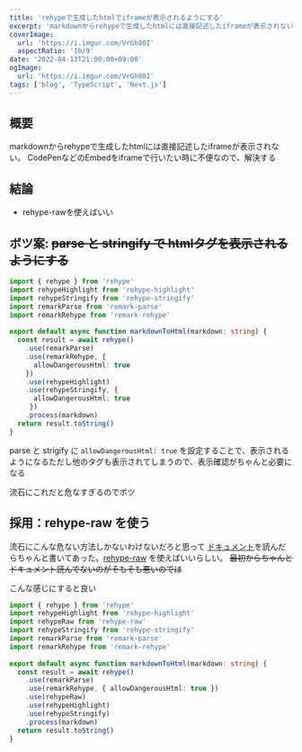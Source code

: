 ```yaml
---
title: 'rehypeで生成したhtmlでiframeが表示されるようにする'
excerpt: 'markdownからrehypeで生成したhtmlには直接記述したiframeが表示されないので表示されるようにする'
coverImage: 
  url: 'https://i.imgur.com/VrGh80I'
  aspectRatio: '16/9'
date: '2022-04-13T21:00:00+09:00'
ogImage:
  url: 'https://i.imgur.com/VrGh80I'
tags: ['blog', 'TypeScript', 'Next.js']
---
```


## 概要
markdownからrehypeで生成したhtmlには直接記述したiframeが表示されない。
CodePenなどのEmbedをiframeで行いたい時に不便なので、解決する

## 結論

* rehype-rawを使えばいい

## ボツ案:  ~~parse と stringify で htmlタグを表示されるようにする~~

```ts
import { rehype } from 'rehype'  
import rehypeHighlight from 'rehype-highlight'  
import rehypeStringify from 'rehype-stringify'  
import remarkParse from 'remark-parse'  
import remarkRehype from 'remark-rehype'  
  
export default async function markdownToHtml(markdown: string) {  
  const result = await rehype()  
    .use(remarkParse)  
    .use(remarkRehype, {  
      allowDangerousHtml: true  
	})  
    .use(rehypeHighlight)  
    .use(rehypeStringify, {  
      allowDangerousHtml: true  
	 })  
    .process(markdown)  
  return result.toString()  
}
```

parse と strigify に `allowDangerousHtml: true` を設定することで、表示されるようになるただし他のタグも表示されてしまうので、表示確認がちゃんと必要になる

流石にこれだと危なすぎるのでボツ

## 採用：rehype-raw を使う 

流石にこんな危ない方法しかないわけないだろと思って [ドキュメント](https://github.com/remarkjs/remark-rehype)を読んだらちゃんと書いてあった。[rehype-raw](https://github.com/rehypejs/rehype-raw) を使えばいいらしい。 ~~最初からちゃんとドキュメント読んでないのがそもそも悪いのでは~~

こんな感じにすると良い
```ts
import { rehype } from 'rehype'  
import rehypeHighlight from 'rehype-highlight'  
import rehypeRaw from 'rehype-raw'  
import rehypeStringify from 'rehype-stringify'  
import remarkParse from 'remark-parse'  
import remarkRehype from 'remark-rehype'  
  
export default async function markdownToHtml(markdown: string) {  
  const result = await rehype()  
    .use(remarkParse)  
    .use(remarkRehype, { allowDangerousHtml: true })  
    .use(rehypeRaw)  
    .use(rehypeHighlight)  
    .use(rehypeStringify)  
    .process(markdown)  
  return result.toString()  
}
```